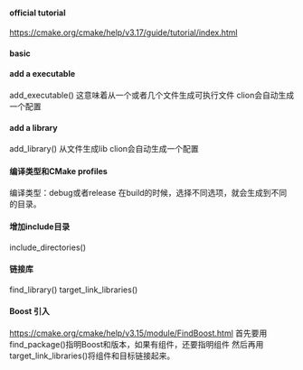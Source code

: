 #### official tutorial
https://cmake.org/cmake/help/v3.17/guide/tutorial/index.html


#### basic

#### add a executable
add_executable()
这意味着从一个或者几个文件生成可执行文件
clion会自动生成一个配置

#### add a library
add_library()
从文件生成lib
clion会自动生成一个配置

#### 编译类型和CMake profiles
编译类型：debug或者release
在build的时候，选择不同选项，就会生成到不同的目录。

#### 增加include目录
include_directories()

#### 链接库
find_library()
target_link_libraries()

#### Boost 引入
https://cmake.org/cmake/help/v3.15/module/FindBoost.html
首先要用find_package()指明Boost和版本，如果有组件，还要指明组件
然后再用target_link_libraries()将组件和目标链接起来。








